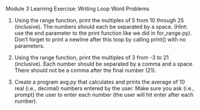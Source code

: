 Module 3 Learning Exercise:
Writing Loop Word Problems

1. Using the range function, print the multiples of 5 from 10 through 25 (inclusive). The numbers should each be separated by a space. (Hint: use the end parameter to the print function like we did in for_range.py). Don’t forget to print a newline after this loop by calling print() with no parameters.

2. Using the range function, print the multiples of 3 from -3 to 21 (inclusive). Each number should be separated by a comma and a space. There should not be a comma after the final number (21).

3. Create a program avg.py that calculates and prints the average of 10 real (i.e., decimal) numbers entered by the user. Make sure you ask (i.e., prompt) the user to enter each number (the user will hit enter after each number).